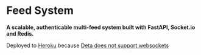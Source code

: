 # Feed System

**A scalable, authenticable multi-feed system built with FastAPI, Socket.io and Redis.**

Deployed to [Heroku](https://multi-feed-system.herokuapp.com/) because [Deta does not support websockets](https://docs.deta.sh/docs/micros/faqs_micros/#do-micros-support-websockets)
